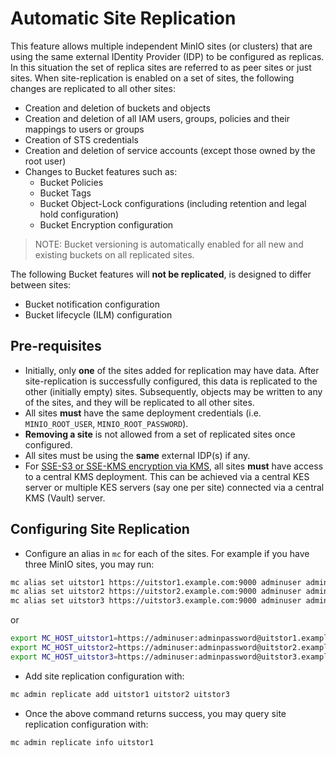 # Automatic Site Replication

This feature allows multiple independent MinIO sites (or clusters) that are using the same external IDentity Provider (IDP) to be configured as replicas. In this situation the set of replica sites are referred to as peer sites or just sites. When site-replication is enabled on a set of sites, the following changes are replicated to all other sites:

- Creation and deletion of buckets and objects
- Creation and deletion of all IAM users, groups, policies and their mappings to users or groups
- Creation of STS credentials
- Creation and deletion of service accounts (except those owned by the root user)
- Changes to Bucket features such as:
  - Bucket Policies
  - Bucket Tags
  - Bucket Object-Lock configurations (including retention and legal hold configuration)
  - Bucket Encryption configuration

> NOTE: Bucket versioning is automatically enabled for all new and existing buckets on all replicated sites.

The following Bucket features will **not be replicated**, is designed to differ between sites:

- Bucket notification configuration
- Bucket lifecycle (ILM) configuration

## Pre-requisites

- Initially, only **one** of the sites added for replication may have data. After site-replication is successfully configured, this data is replicated to the other (initially empty) sites. Subsequently, objects may be written to any of the sites, and they will be replicated to all other sites.
- All sites **must** have the same deployment credentials (i.e. `MINIO_ROOT_USER`, `MINIO_ROOT_PASSWORD`).
- **Removing a site** is not allowed from a set of replicated sites once configured.
- All sites must be using the **same** external IDP(s) if any.
- For [SSE-S3 or SSE-KMS encryption via KMS](https://docs.min.io/docs/uitstor-kms-quickstart-guide.html "MinIO KMS Guide"), all sites **must**  have access to a central KMS deployment. This can be achieved via a central KES server or multiple KES servers (say one per site) connected via a central KMS (Vault) server.

## Configuring Site Replication

- Configure an alias in `mc` for each of the sites. For example if you have three MinIO sites, you may run:

```sh
mc alias set uitstor1 https://uitstor1.example.com:9000 adminuser adminpassword
mc alias set uitstor2 https://uitstor2.example.com:9000 adminuser adminpassword
mc alias set uitstor3 https://uitstor3.example.com:9000 adminuser adminpassword
```

or

```sh
export MC_HOST_uitstor1=https://adminuser:adminpassword@uitstor1.example.com
export MC_HOST_uitstor2=https://adminuser:adminpassword@uitstor2.example.com
export MC_HOST_uitstor3=https://adminuser:adminpassword@uitstor3.example.com
```

- Add site replication configuration with:

```sh
mc admin replicate add uitstor1 uitstor2 uitstor3
```

- Once the above command returns success, you may query site replication configuration with:

```sh
mc admin replicate info uitstor1
```
